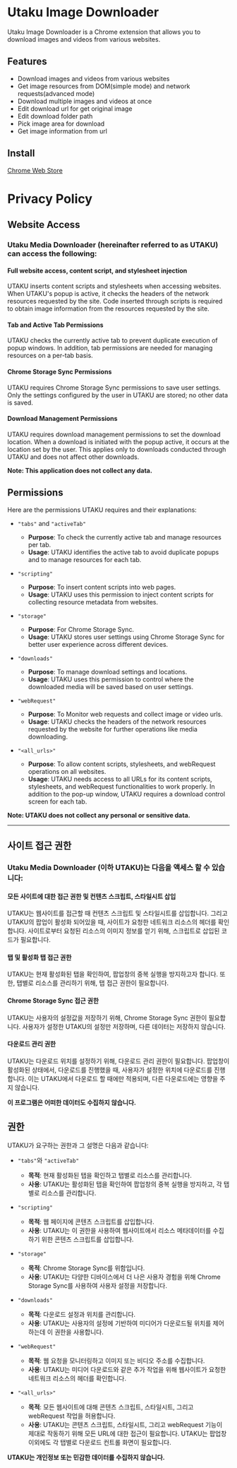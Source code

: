 # Utaku Image Downloader

Utaku Image Downloader is a Chrome extension that allows you to download images and videos from various websites.

## Features

- Download images and videos from various websites
- Get image resources from DOM(simple mode) and network requests(advanced mode)
- Download multiple images and videos at once
- Edit download url for get original image
- Edit download folder path
- Pick image area for download
- Get image information from url

## Install

[Chrome Web Store](https://chrome.google.com/webstore/detail/utaku-image-downloader-%EC%9D%B4%EB%AF%B8/gdkbclbkmeggbekkkddcfjbcaapojihk)

# Privacy Policy

## Website Access

### Utaku Media Downloader (hereinafter referred to as UTAKU) can access the following:

#### Full website access, content script, and stylesheet injection

UTAKU inserts content scripts and stylesheets when accessing websites. When UTAKU's popup is active, it checks the headers of the network resources requested by the site. Code inserted through scripts is required to obtain image information from the resources requested by the site.

#### Tab and Active Tab Permissions

UTAKU checks the currently active tab to prevent duplicate execution of popup windows. In addition, tab permissions are needed for managing resources on a per-tab basis.

#### Chrome Storage Sync Permissions

UTAKU requires Chrome Storage Sync permissions to save user settings. Only the settings configured by the user in UTAKU are stored; no other data is saved.

#### Download Management Permissions

UTAKU requires download management permissions to set the download location. When a download is initiated with the popup active, it occurs at the location set by the user. This applies only to downloads conducted through UTAKU and does not affect other downloads.

**Note: This application does not collect any data.**

## Permissions

Here are the permissions UTAKU requires and their explanations:

- `"tabs"` and `"activeTab"`

  - **Purpose**: To check the currently active tab and manage resources per tab.
  - **Usage**: UTAKU identifies the active tab to avoid duplicate popups and to manage resources for each tab.

- `"scripting"`

  - **Purpose**: To insert content scripts into web pages.
  - **Usage**: UTAKU uses this permission to inject content scripts for collecting resource metadata from websites.

- `"storage"`

  - **Purpose**: For Chrome Storage Sync.
  - **Usage**: UTAKU stores user settings using Chrome Storage Sync for better user experience across different devices.

- `"downloads"`

  - **Purpose**: To manage download settings and locations.
  - **Usage**: UTAKU uses this permission to control where the downloaded media will be saved based on user settings.

- `"webRequest"`

  - **Purpose**: To Monitor web requests and collect image or video urls.
  - **Usage**: UTAKU checks the headers of the network resources requested by the website for further operations like media downloading.

- `"<all_urls>"`
  - **Purpose**: To allow content scripts, stylesheets, and webRequest operations on all websites.
  - **Usage**: UTAKU needs access to all URLs for its content scripts, stylesheets, and webRequest functionalities to work properly. In addition to the pop-up window, UTAKU requires a download control screen for each tab.

**Note: UTAKU does not collect any personal or sensitive data.**

---

## 사이트 접근 권한

### Utaku Media Downloader (이하 UTAKU)는 다음을 액세스 할 수 있습니다:

#### 모든 사이트에 대한 접근 권한 및 컨텐츠 스크립트, 스타일시트 삽입

UTAKU는 웹사이트를 접근할 때 컨텐츠 스크립트 및 스타일시트를 삽입합니다. 그리고 UTAKU의 팝업이 활성화 되어있을 때, 사이트가 요청한 네트워크 리소스의 헤더를 확인합니다. 사이트로부터 요청된 리소스의 이미지 정보를 얻기 위해, 스크립트로 삽입된 코드가 필요합니다.

#### 탭 및 활성화 탭 접근 권한

UTAKU는 현재 활성화된 탭을 확인하여, 팝업창의 중복 실행을 방지하고자 합니다. 또한, 탭별로 리소스를 관리하기 위해, 탭 접근 권한이 필요합니다.

#### Chrome Storage Sync 접근 권한

UTAKU는 사용자의 설정값을 저장하기 위해, Chrome Storage Sync 권한이 필요합니다. 사용자가 설정한 UTAKU의 설정만 저장하며, 다른 데이터는 저장하지 않습니다.

#### 다운로드 관리 권한

UTAKU는 다운로드 위치를 설정하기 위해, 다운로드 관리 권한이 필요합니다. 팝업창이 활성화된 상태에서, 다운로드를 진행했을 때, 사용자가 설정한 위치에 다운로드를 진행합니다. 이는 UTAKU에서 다운로드 할 때에만 적용되며, 다른 다운로드에는 영향을 주지 않습니다.

**이 프로그램은 어떠한 데이터도 수집하지 않습니다.**

## 권한

UTAKU가 요구하는 권한과 그 설명은 다음과 같습니다:

- `"tabs"`와 `"activeTab"`

  - **목적**: 현재 활성화된 탭을 확인하고 탭별로 리소스를 관리합니다.
  - **사용**: UTAKU는 활성화된 탭을 확인하여 팝업창의 중복 실행을 방지하고, 각 탭별로 리소스를 관리합니다.

- `"scripting"`

  - **목적**: 웹 페이지에 콘텐츠 스크립트를 삽입합니다.
  - **사용**: UTAKU는 이 권한을 사용하여 웹사이트에서 리소스 메타데이터를 수집하기 위한 콘텐츠 스크립트를 삽입합니다.

- `"storage"`

  - **목적**: Chrome Storage Sync를 위함입니다.
  - **사용**: UTAKU는 다양한 디바이스에서 더 나은 사용자 경험을 위해 Chrome Storage Sync를 사용하여 사용자 설정을 저장합니다.

- `"downloads"`

  - **목적**: 다운로드 설정과 위치를 관리합니다.
  - **사용**: UTAKU는 사용자의 설정에 기반하여 미디어가 다운로드될 위치를 제어하는데 이 권한을 사용합니다.

- `"webRequest"`

  - **목적**: 웹 요청을 모니터링하고 이미지 또는 비디오 주소를 수집합니다.
  - **사용**: UTAKU는 미디어 다운로드와 같은 추가 작업을 위해 웹사이트가 요청한 네트워크 리소스의 헤더를 확인합니다.

- `"<all_urls>"`
  - **목적**: 모든 웹사이트에 대해 콘텐츠 스크립트, 스타일시트, 그리고 webRequest 작업을 허용합니다.
  - **사용**: UTAKU는 콘텐츠 스크립트, 스타일시트, 그리고 webRequest 기능이 제대로 작동하기 위해 모든 URL에 대한 접근이 필요합니다. UTAKU는 팝업창 이외에도 각 탭별로 다운로드 컨트롤 화면이 필요합니다.

**UTAKU는 개인정보 또는 민감한 데이터를 수집하지 않습니다.**
